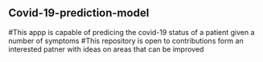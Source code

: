 ## Covid-19-prediction-model
#This appp is capable of predicing the covid-19 status of a patient given a number of symptoms 
#This repository is open to contributions form an interested patner with ideas on areas that can be improved
